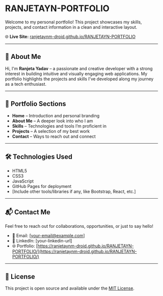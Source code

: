 # RANJETAYN-PORTFOLIO

Welcome to my personal portfolio! This project showcases my skills, projects, and contact information in a clean and interactive layout.

🌐 **Live Site:** [ranjetaynm-droid.github.io/RANJETAYN-PORTFOLIO](https://ranjetaynm-droid.github.io/RANJETAYN-PORTFOLIO/)

---

## 👤 About Me

Hi, I'm **Ranjeta Yadav** – a passionate and creative developer with a strong interest in building intuitive and visually engaging web applications. My portfolio highlights the projects and skills I've developed along my journey as a tech enthusiast.

---

## 📁 Portfolio Sections

- **Home** – Introduction and personal branding
- **About Me** – A deeper look into who I am
- **Skills** – Technologies and tools I’m proficient in
- **Projects** – A selection of my best work
- **Contact** – Ways to reach out and connect

---

## 🛠️ Technologies Used

- HTML5  
- CSS3  
- JavaScript  
- GitHub Pages for deployment  
- [Include other tools/libraries if any, like Bootstrap, React, etc.]

---

## 📬 Contact Me

Feel free to reach out for collaborations, opportunities, or just to say hello!

- 📧 Email: [your-email@example.com]
- 💼 LinkedIn: [your-linkedin-url]
- 🌐 Portfolio: [https://ranjetaynm-droid.github.io/RANJETAYN-PORTFOLIO/](https://ranjetaynm-droid.github.io/RANJETAYN-PORTFOLIO/)

---

## 📄 License

This project is open source and available under the [MIT License](LICENSE).

